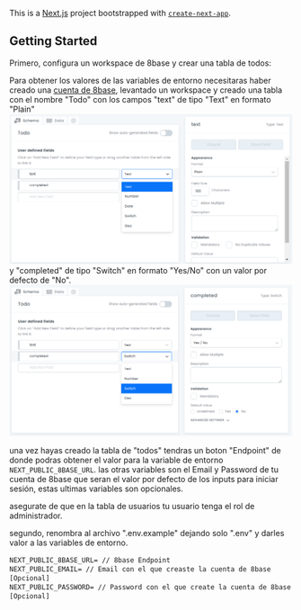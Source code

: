 This is a [Next.js](https://nextjs.org/) project bootstrapped with [`create-next-app`](https://github.com/vercel/next.js/tree/canary/packages/create-next-app).

## Getting Started

Primero, configura un workspace de 8base y crear una tabla de todos:

Para obtener los valores de las variables de entorno necesitaras haber creado una [cuenta de 8base](https://app.8base.com/), levantado un workspace y creado una tabla con el nombre "Todo" con los campos "text" de tipo "Text" en formato "Plain" ![todo-text](./public/todo-text.png) y "completed" de tipo "Switch" en formato "Yes/No" con un valor por defecto de "No". ![todo-text](./public/todo-completed.png)

una vez hayas creado la tabla de "todos" tendras un boton "Endpoint" de donde podras obtener el valor para la variable de entorno `NEXT_PUBLIC_8BASE_URL`. las otras variables son el Email y Password de tu cuenta de 8base que seran el valor por defecto de los inputs para iniciar sesión, estas ultimas variables son opcionales.

asegurate de que en la tabla de usuarios tu usuario tenga el rol de administrador.

segundo, renombra al archivo ".env.example" dejando solo ".env" y darles valor a las variables de entorno.

```.env
NEXT_PUBLIC_8BASE_URL= // 8base Endpoint
NEXT_PUBLIC_EMAIL= // Email con el que creaste la cuenta de 8base [Opcional]
NEXT_PUBLIC_PASSWORD= // Password con el que create la cuenta de 8base [Opcional]
```
